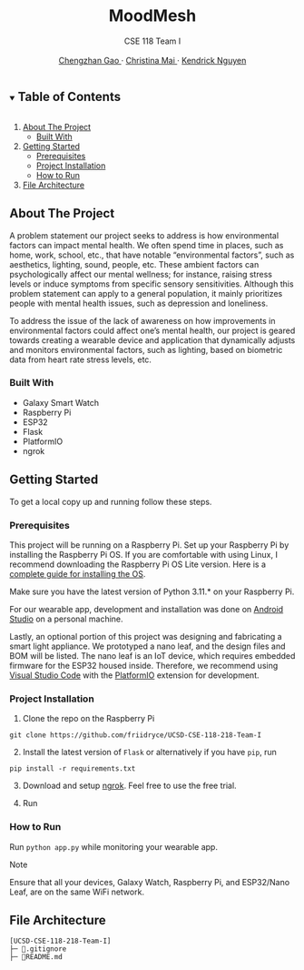 <!------------------------------------------ TITLE BLOCK --------------------------------------------------------------->
<h1 align="center"> MoodMesh </h1>

<p align="center">
    CSE 118 Team I
    <br /> <br />
    <a href="https://github.com/friidryce"> Chengzhan Gao </a>
    ·
    <a href="https://github.com/cstarrynight"> Christina Mai </a>
    ·
    <a href="https://github.com/kendrick010"> Kendrick Nguyen </a>
</p>


<!------------------------------------------ TABLE OF CONTENTS ---------------------------------------------------------->
<details open="open">
  <summary><h2 style="display: inline-block"> Table of Contents </h2></summary>
  <ol>
    <li>
      <a href="#about-the-project"> About The Project </a>
      <ul>
        <li><a href="#built-with"> Built With </a></li>
      </ul>
    </li>
    <li>
      <a href="#getting-started"> Getting Started </a>
      <ul>
        <li><a href="#prerequisites"> Prerequisites </a></li>
        <li><a href="#project-installation"> Project Installation </a></li>
        <li><a href="#how-to-run"> How to Run </a></li>
      </ul>
    </li>
    <li><a href="#file-architecture"> File Architecture </a></li>
  </ol>
</details>


<!------------------------------------------ About The Project ---------------------------------------------------------->
## About The Project

A problem statement our project seeks to address is how environmental factors can impact mental health. We often spend time in places, such as home, work, school, etc., that have notable “environmental factors”, such as aesthetics, lighting, sound, people, etc. These ambient factors can psychologically affect our mental wellness; for instance, raising stress levels or induce symptoms from specific sensory sensitivities. Although this problem statement can apply to a general population, it mainly prioritizes people with mental health issues, such as depression and loneliness. 

To address the issue of the lack of awareness on how improvements in environmental factors could affect one’s mental health, our project is geared towards creating a wearable device and application that dynamically adjusts and monitors environmental factors, such as lighting, based on biometric data from heart rate stress levels, etc.

### Built With
- Galaxy Smart Watch
- Raspberry Pi
- ESP32
- Flask
- PlatformIO
- ngrok

<!------------------------------------------ Getting Started ---------------------------------------------------------->
## Getting Started

To get a local copy up and running follow these steps.

### Prerequisites

This project will be running on a Raspberry Pi. Set up your Raspberry Pi by installing the Raspberry Pi OS. If you are comfortable with using Linux, I recommend downloading the Raspberry Pi OS Lite version. Here is a [complete guide for installing the OS](https://projects.raspberrypi.org/en/projects/raspberry-pi-setting-up).

Make sure you have the latest version of Python 3.11.* on your Raspberry Pi. 

For our wearable app, development and installation was done on [Android Studio](https://developer.android.com/studio) on a personal machine.

Lastly, an optional portion of this project was designing and fabricating a smart light appliance. We prototyped a nano leaf, and the design files and BOM will be listed. The nano leaf is an IoT device, which requires embedded firmware for the ESP32 housed inside. Therefore, we recommend using [Visual Studio Code](https://code.visualstudio.com/) with the [PlatformIO](https://platformio.org/) extension for development.

### Project Installation

1. Clone the repo on the Raspberry Pi
```
git clone https://github.com/friidryce/UCSD-CSE-118-218-Team-I
```

2. Install the latest version of `Flask` or alternatively if you have `pip`, run
```
pip install -r requirements.txt
```

3. Download and setup [ngrok](https://ngrok.com/download). Feel free to use the free trial.

4. Run 

### How to Run

Run `python app.py` while monitoring your wearable app. 

> [!NOTE]  
> Ensure that all your devices, Galaxy Watch, Raspberry Pi, and ESP32/Nano Leaf, are on the same WiFi network.

<!------------------------------------------ File Architecture  ---------------------------------------------------------->
## File Architecture
```
[UCSD-CSE-118-218-Team-I]
├─ 📄.gitignore
├─ 📄README.md
```

